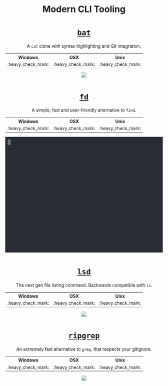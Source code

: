 <h1 align="center">Modern CLI Tooling</h1>


<div align="center">
  <h1 align="center">
    <a href="https://github.com/sharkdp/bat"><code>bat</code></a>
  </h1>
  <p align="center">A <code>cat</code> clone with syntax highlighting and Git integration.</p>
  
  <table>
    <tr>
      <th>Windows</th>
      <th>OSX</th>
      <th>Unix</th>
    </tr>
    <tr>
      <td align="center">:heavy_check_mark:</td>
      <td align="center">:heavy_check_mark:</td>
      <td align="center">:heavy_check_mark:</td>
    </tr>
  </table>
  
  <p align="center">
    <img src="https://camo.githubusercontent.com/c436c206f2c86605ab2f9fb632dd485afc05fccbf14af472770b0c59d876c9cc/68747470733a2f2f692e696d6775722e636f6d2f326c53573452452e706e67" width="600" />
  </p>
</div>


<div align="center">
  <h1 align="center">
    <a href="https://github.com/sharkdp/fd"><code>fd</code></a>
  </h1>
  <p align="center">A simple, fast and user-friendly alternative to <code>find</code>.</p>
  
  <table>
    <tr>
      <th>Windows</th>
      <th>OSX</th>
      <th>Unix</th>
    </tr>
    <tr>
      <td align="center">:heavy_check_mark:</td>
      <td align="center">:heavy_check_mark:</td>
      <td align="center">:heavy_check_mark:</td>
    </tr>
  </table>
  
  <p align="center">
    <img src="https://github.com/sharkdp/fd/raw/master/doc/screencast.svg" width="600" />
  </p>
</div>


<div align="center">
  <h1 align="center">
    <a href="https://github.com/Peltoche/lsd"><code>lsd</code></a>
  </h1>
  <p align="center">The next gen file listing command. Backwards compatible with <code>ls</code>.</p>
  
  <table>
    <tr>
      <th>Windows</th>
      <th>OSX</th>
      <th>Unix</th>
    </tr>
    <tr>
      <td align="center">:heavy_check_mark:</td>
      <td align="center">:heavy_check_mark:</td>
      <td align="center">:heavy_check_mark:</td>
    </tr>
  </table>
  
  <p align="center">
    <img src="https://raw.githubusercontent.com/Peltoche/lsd/assets/screen_lsd.png" width="600" />
  </p>
</div>


<div align="center">
  <h1 align="center">
    <a href="https://github.com/BurntSushi/ripgrep"><code>ripgrep</code></a>
  </h1>
  <p align="center">An extremely fast alternative to <code>grep</code>, that respects your gitignore.</p>
    
  <table>
    <tr>
      <th>Windows</th>
      <th>OSX</th>
      <th>Unix</th>
    </tr>
    <tr>
      <td align="center">:heavy_check_mark:</td>
      <td align="center">:heavy_check_mark:</td>
      <td align="center">:heavy_check_mark:</td>
    </tr>
  </table>
  
  <p align="center">
    <img src="https://camo.githubusercontent.com/fe9229337cbfaffcf22d52a1e363f268a3c68901acc8f66116bf8705655e92b0/68747470733a2f2f6275726e7473757368692e6e65742f73747566662f72697067726570312e706e67" width="600" />
  </p>
</div>
